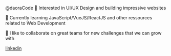 @daoraCode
🚀 Interested in UI/UX Design and building impressive websites

🌱 Currently learning JavaScript/VueJS/ReactJS and other ressources related to Web Development

💞️ I like to collaborate on great teams for new challenges that we can grow with

[linkedin](https://www.linkedin.com/in/severinmboukou/)

<!---
daoraCode/daoraCode is a ✨ special ✨ repository because its `README.md` (this file) appears on your GitHub profile.
You can click the Preview link to take a look at your changes.
--->
